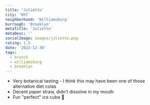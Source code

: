 ```yaml
---
title: 'Juliette'
city: 'NYC'
neighborhood: 'Williamsburg'
burrough: 'Brooklyn'
metaTitle: 'Juliette'
metaDesc: ''
socialImage: images/juliette.png
rating: 1.5
date: '2022-12-30'
tags:
  - brunch
  - williamsburg
  - brooklyn
---
```


- Very botanical tasting - I think this may have been one of those alternative diet colas
- Decent paper straw, didn't dissolve in my mouth
- Fun "perfect" ice cube 🧊
